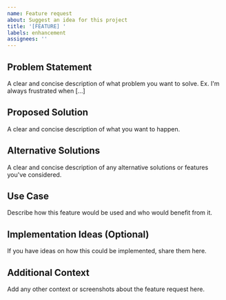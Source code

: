 ```yaml
---
name: Feature request
about: Suggest an idea for this project
title: '[FEATURE] '
labels: enhancement
assignees: ''
---
```


## Problem Statement
A clear and concise description of what problem you want to solve. Ex. I'm always frustrated when [...]

## Proposed Solution
A clear and concise description of what you want to happen.

## Alternative Solutions
A clear and concise description of any alternative solutions or features you've considered.

## Use Case
Describe how this feature would be used and who would benefit from it.

## Implementation Ideas (Optional)
If you have ideas on how this could be implemented, share them here.

## Additional Context
Add any other context or screenshots about the feature request here. 